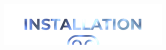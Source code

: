  <img src="https://raw.githubusercontent.com/DroidX-UI-Devices/Official_Devices/13/banners/install.png" />
